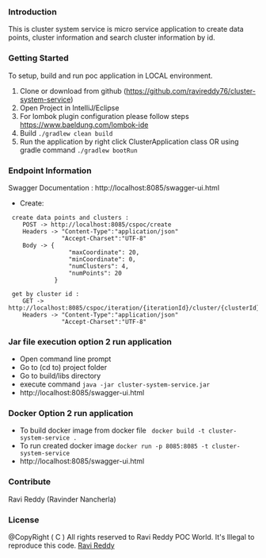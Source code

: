 ### Introduction 
This is cluster system service is micro service application to create data points, cluster information and search cluster information by id.

### Getting Started
To setup, build and run poc application in LOCAL environment. 
1.	Clone or download from github (https://github.com/ravireddy76/cluster-system-service)
2.	Open Project in IntelliJ/Eclipse
3.  For lombok plugin configuration please follow steps https://www.baeldung.com/lombok-ide
3.	Build ``` ./gradlew clean build ```
4.	Run the application by right click  ClusterApplication class 
    OR using gradle command  ``` ./gradlew bootRun ```

### Endpoint Information
Swagger Documentation : http://localhost:8085/swagger-ui.html
- Create:
```
 create data points and clusters : 
    POST -> http://localhost:8085/cspoc/create
    Headers -> "Content-Type":"application/json"
               "Accept-Charset":"UTF-8"
    Body -> {
                 "maxCoordinate": 20,
                 "minCoordinate": 0,
                 "numClusters": 4,
                 "numPoints": 20
             }
```
```
 get by cluster id : 
    GET -> http://localhost:8085/cspoc/iteration/{iterationId}/cluster/{clusterId}
    Headers -> "Content-Type":"application/json"
               "Accept-Charset":"UTF-8"
```

### Jar file execution option 2 run application
 - Open command line prompt
 - Go to (cd to) project folder
 - Go to build/libs directory
 - execute command  ``` java -jar cluster-system-service.jar ```
 - http://localhost:8085/swagger-ui.html

### Docker Option 2 run application
 - To build docker image from docker file
   ``` docker build -t cluster-system-service .```
 - To run created docker image  ``` docker run -p 8085:8085 -t cluster-system-service ```
 - http://localhost:8085/swagger-ui.html
 
### Contribute
Ravi Reddy (Ravinder Nancherla)

### License
@CopyRight ( C ) All rights reserved to Ravi Reddy POC World. It's Illegal to reproduce this code.
[Ravi Reddy](https://www.linkedin.com/in/ravireddy55447/)
